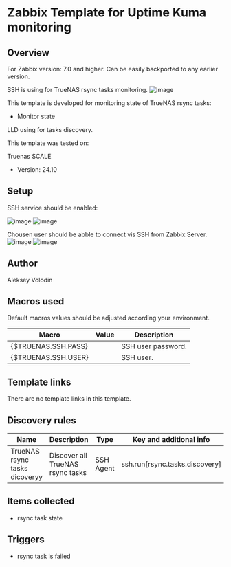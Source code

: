 # Zabbix Template for Uptime Kuma monitoring

## Overview
For Zabbix version: 7.0 and higher. Can be easily backported to any earlier version.

SSH is using for TrueNAS rsync tasks monitoring.
![image](https://github.com/user-attachments/assets/64aa29ea-8429-46d1-a668-6d99596e51ed)


This template is developed for monitoring state of TrueNAS rsync tasks:
* Monitor state


LLD using for tasks discovery.

This template was tested on:

Truenas SCALE
* Version: 24.10

## Setup
SSH service should be enabled:

![image](https://github.com/user-attachments/assets/a947453e-2c91-487b-9f0f-55fae99514bd)
![image](https://github.com/user-attachments/assets/d037fb23-daf2-4012-8843-632b34e92972)

Chousen user should be abble to connect vis SSH from Zabbix Server.
![image](https://github.com/user-attachments/assets/ddef53fd-fa88-4f3b-9472-803db78d77f1)
![image](https://github.com/user-attachments/assets/9b54a0b4-6645-42a1-832d-015879e55073)


## Author

Aleksey Volodin

## Macros used

Default macros values should be adjusted according your environment.

|Macro|Value|Description|
|-----|-----|-----|
|{$TRUENAS.SSH.PASS}||SSH user password.|
|{$TRUENAS.SSH.USER}||SSH user.|

## Template links

There are no template links in this template.

## Discovery rules

|Name|Description|Type|Key and additional info|
|----|-----------|----|----|
|TrueNAS rsync tasks dicoveryy|Discover all TrueNAS rsync tasks|SSH Agent|ssh.run[rsync.tasks.discovery]|

## Items collected

* rsync task state

## Triggers

* rsync task is failed
